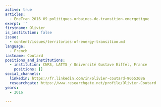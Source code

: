 ```yaml
---
active: true
articles:
  - EneTran_2016_09_politiques-urbaines-de-transition-energetique
exerpt: ''
firstname: Olivier
is_institution: false
issue:
  - content/issues/territories-of-energy-transition.md
language:
  - French
lastname: Coutard
positions_and_institutions:
  - institution: CNRS, LATTS / Université Gustave Eiffel, France
    positions: []
social_channels:
  linkedin: https://fr.linkedin.com/in/olivier-coutard-9055368a
  researchgate: https://www.researchgate.net/profile/Olivier-Coutard
years:
  - 2016

---
```


